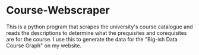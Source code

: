 # Course-Webscraper

This is a python program that scrapes the university's course catalogue and reads the descriptions to determine what the prequisites and corequisites are for the course.
I use this to generate the data for the "Big-ish Data Course Graph" on my website.
